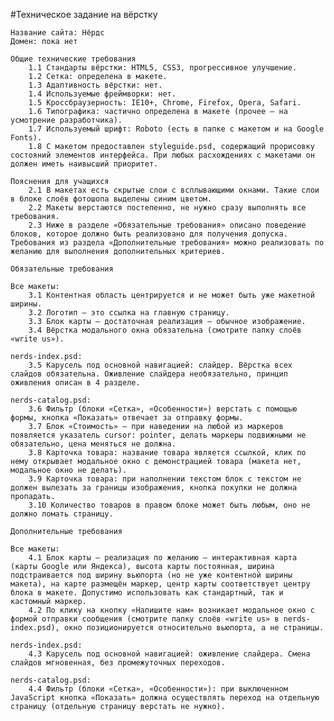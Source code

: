 #Техническое задание на вёрстку

    Название сайта: Нёрдс
    Домен: пока нет

    Общие технические требования
        1.1 Стандарты вёрстки: HTML5, CSS3, прогрессивное улучшение.
        1.2 Сетка: определена в макете.
        1.3 Адаптивность вёрстки: нет.
        1.4 Используемые фреймворки: нет.
        1.5 Кроссбраузерность: IE10+, Chrome, Firefox, Opera, Safari.
        1.6 Типографика: частично определена в макете (прочее — на усмотрение разработчика).
        1.7 Используемый шрифт: Roboto (есть в папке с макетом и на Google Fonts).
        1.8 С макетом предоставлен styleguide.psd, содержащий прорисовку состояний элементов интерфейса. При любых расхождениях с макетами он должен иметь наивысший приоритет.

    Пояснения для учащихся
        2.1 В макетах есть скрытые слои с всплывающими окнами. Такие слои в блоке слоёв фотошопа выделены синим цветом.
        2.2 Макеты верстаются постепенно, не нужно сразу выполнять все требования.
        2.3 Ниже в разделе «Обязательные требования» описано поведение блоков, которое должно быть реализовано для получения допуска. Требования из раздела «Дополнительные требования» можно реализовать по желанию для выполнения дополнительных критериев.

    Обязательные требования

    Все макеты:
        3.1 Контентная область центрируется и не может быть уже макетной ширины.
        3.2 Логотип — это ссылка на главную страницу.
        3.3 Блок карты — достаточная реализация — обычное изображение.
        3.4 Вёрстка модального окна обязательна (смотрите папку слоёв «write us»).

    nerds-index.psd:
        3.5 Карусель под основной навигацией: слайдер. Вёрстка всех слайдов обязательна. Оживление слайдера необязательно, принцип оживления описан в 4 разделе.

    nerds-catalog.psd:
        3.6 Фильтр (блоки «Сетка», «Особенности») верстать с помощью формы, кнопка «Показать» отвечает за отправку формы.
        3.7 Блок «Стоимость» — при наведении на любой из маркеров появляется указатель cursor: pointer, делать маркеры подвижными не обязательно, цена меняться не должна.
        3.8 Карточка товара: название товара является ссылкой, клик по нему открывает модальное окно с демонстрацией товара (макета нет, модальное окно не делать).
        3.9 Карточка товара: при наполнении текстом блок с текстом не должен вылезать за границы изображения, кнопка покупки не должна пропадать.
        3.10 Количество товаров в правом блоке может быть любым, оно не должно ломать страницу.

    Дополнительные требования

    Все макеты:
        4.1 Блок карты — реализация по желанию — интерактивная карта (карты Google или Яндекса), высота карты постоянная, ширина подстраивается под ширину вьюпорта (но не уже контентной ширины макета), на карте размещён маркер, центр карты соответствует центру блока в макете. Допустимо использовать как стандартный, так и кастомный маркер.
        4.2 По клику на кнопку «Напишите нам» возникает модальное окно с формой отправки сообщения (смотрите папку слоёв «write us» в nerds-index.psd), окно позиционируется относительно вьюпорта, а не страницы.

    nerds-index.psd:
        4.3 Карусель под основной навигацией: оживление слайдера. Cмена слайдов мгновенная, без промежуточных переходов.

    nerds-catalog.psd:
        4.4 Фильтр (блоки «Сетка», «Особенности»): при выключенном JavaScript кнопка «Показать» должна осуществлять переход на отдельную страницу (отдельную страницу верстать не нужно).
